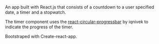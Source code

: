  An app built with React.js that consists of a countdown to a user specified date, 
 a timer and a stopwatch.
 
 The timer component uses the [react-circular-progressbar](https://github.com/iqnivek/react-circular-progressbar) by iqnivek to
 indicate the progress of the timer.
 
 Bootstraped with Create-react-app.
